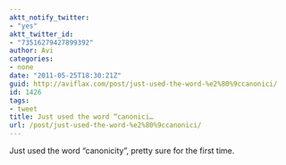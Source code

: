 ```yaml
---
aktt_notify_twitter:
- "yes"
aktt_twitter_id:
- "73516279427899392"
author: Avi
categories:
- none
date: "2011-05-25T18:30:21Z"
guid: http://aviflax.com/post/just-used-the-word-%e2%80%9ccanonici/
id: 1426
tags:
- tweet
title: Just used the word “canonici…
url: /post/just-used-the-word-%e2%80%9ccanonici/
---
```

Just used the word “canonicity”, pretty sure for the first time.